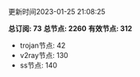 更新时间2023-01-25 21:08:25

**总订阅: 73**
**总节点: 2260**
**有效节点: 312**
- trojan节点: 42
- v2ray节点: 130
- ss节点: 140
